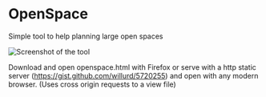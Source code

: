 OpenSpace
=========

Simple tool to help planning large open spaces

![Screenshot of the tool](http://github.com/StephanEggermont/OpenSpace/master/documentation/example.png)

Download and open openspace.html with Firefox or serve 
with a http static server (https://gist.github.com/willurd/5720255)
and open with any modern browser.
(Uses cross origin requests to a view file) 
